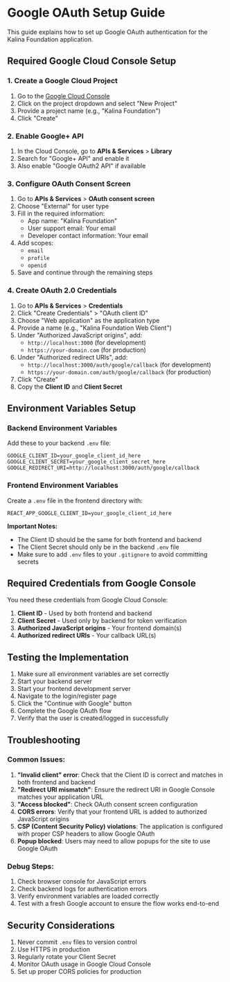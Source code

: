 # Google OAuth Setup Guide

This guide explains how to set up Google OAuth authentication for the Kalina Foundation application.

## Required Google Cloud Console Setup

### 1. Create a Google Cloud Project

1. Go to the [Google Cloud Console](https://console.cloud.google.com/)
2. Click on the project dropdown and select "New Project"
3. Provide a project name (e.g., "Kalina Foundation")
4. Click "Create"

### 2. Enable Google+ API

1. In the Cloud Console, go to **APIs & Services** > **Library**
2. Search for "Google+ API" and enable it
3. Also enable "Google OAuth2 API" if available

### 3. Configure OAuth Consent Screen

1. Go to **APIs & Services** > **OAuth consent screen**
2. Choose "External" for user type
3. Fill in the required information:
   - App name: "Kalina Foundation"
   - User support email: Your email
   - Developer contact information: Your email
4. Add scopes:
   - `email`
   - `profile`
   - `openid`
5. Save and continue through the remaining steps

### 4. Create OAuth 2.0 Credentials

1. Go to **APIs & Services** > **Credentials**
2. Click "Create Credentials" > "OAuth client ID"
3. Choose "Web application" as the application type
4. Provide a name (e.g., "Kalina Foundation Web Client")
5. Under "Authorized JavaScript origins", add:
   - `http://localhost:3000` (for development)
   - `https://your-domain.com` (for production)
6. Under "Authorized redirect URIs", add:
   - `http://localhost:3000/auth/google/callback` (for development)
   - `https://your-domain.com/auth/google/callback` (for production)
7. Click "Create"
8. Copy the **Client ID** and **Client Secret**

## Environment Variables Setup

### Backend Environment Variables

Add these to your backend `.env` file:

```env
GOOGLE_CLIENT_ID=your_google_client_id_here
GOOGLE_CLIENT_SECRET=your_google_client_secret_here
GOOGLE_REDIRECT_URI=http://localhost:3000/auth/google/callback
```

### Frontend Environment Variables

Create a `.env` file in the frontend directory with:

```env
REACT_APP_GOOGLE_CLIENT_ID=your_google_client_id_here
```

**Important Notes:**

- The Client ID should be the same for both frontend and backend
- The Client Secret should only be in the backend `.env` file
- Make sure to add `.env` files to your `.gitignore` to avoid committing secrets

## Required Credentials from Google Console

You need these credentials from Google Cloud Console:

1. **Client ID** - Used by both frontend and backend
2. **Client Secret** - Used only by backend for token verification
3. **Authorized JavaScript origins** - Your frontend domain(s)
4. **Authorized redirect URIs** - Your callback URL(s)

## Testing the Implementation

1. Make sure all environment variables are set correctly
2. Start your backend server
3. Start your frontend development server
4. Navigate to the login/register page
5. Click the "Continue with Google" button
6. Complete the Google OAuth flow
7. Verify that the user is created/logged in successfully

## Troubleshooting

### Common Issues:

1. **"Invalid client" error**: Check that the Client ID is correct and matches in both frontend and backend
2. **"Redirect URI mismatch"**: Ensure the redirect URI in Google Console matches your application URL
3. **"Access blocked"**: Check OAuth consent screen configuration
4. **CORS errors**: Verify that your frontend URL is added to authorized JavaScript origins
5. **CSP (Content Security Policy) violations**: The application is configured with proper CSP headers to allow Google OAuth
6. **Popup blocked**: Users may need to allow popups for the site to use Google OAuth

### Debug Steps:

1. Check browser console for JavaScript errors
2. Check backend logs for authentication errors
3. Verify environment variables are loaded correctly
4. Test with a fresh Google account to ensure the flow works end-to-end

## Security Considerations

1. Never commit `.env` files to version control
2. Use HTTPS in production
3. Regularly rotate your Client Secret
4. Monitor OAuth usage in Google Cloud Console
5. Set up proper CORS policies for production
